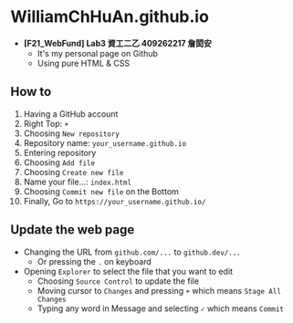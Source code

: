 # WilliamChHuAn.github.io

- **[F21_WebFund] Lab3 資工二乙 409262217 詹閎安**
    - It's my personal page on Github
    - Using pure HTML & CSS

## How to

1. Having a GitHub account
2. Right Top: `+`
3. Choosing `New repository`
4. Repository name: `your_username.github.io`
5. Entering repository
6. Choosing `Add file`
7. Choosing `Create new file`
8. Name your file...: `index.html`
9. Choosing `Commit new file` on the Bottom
10. Finally, Go to `https://your_username.github.io/`

## Update the web page

- Changing the URL from `github.com/...` to `github.dev/...`
    - Or pressing the `.` on keyboard
- Opening `Explorer` to select the file that you want to edit
    - Choosing `Source Control` to update the file
    - Moving cursor to `Changes` and pressing `+` which means `Stage All Changes`
    - Typing any word in Message and selecting `✓` which means `Commit`